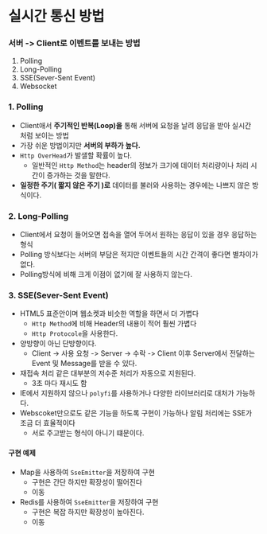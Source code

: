# 실시간 통신 방법

### 서버 -> Client로 이벤트를 보내는 방법
  1. Polling
  2. Long-Polling
  3. SSE(Sever-Sent Event)
  4. Websocket

### 1. Polling
- Client애서 **주기적인 반복(Loop)을** 통해 서버에 요청을 날려 응답을 받아 실시간 처럼 보이는 방법
- 가장 쉬운 방법이지만 **서버의 부하가 높다.**
- `Http OverHead`가 발샐할 확률이 높다.
  - 일반적인 `Http Method`는 header의 정보가 크기에 데이터 처리량이나 처리 시간이 증가하는 것을 말한다.
- **일정한 주기( 짧지 않은 주기 )로** 데이터를 불러와 사용하는 경우에는 나쁘지 않은 방식이다.

### 2. Long-Polling
- Client에서 요청이 들어오면 접속을 열어 두어서 원하는 응답이 있을 경우 응답하는 형식
- Polling 방식보다는 서버의 부담은 적지만 이벤트들의 시간 간격이 좋다면 별차이가 없다.
- Polling방식에 비해 크게 이점이 없기에 잘 사용하지 않는다.

### 3. SSE(Sever-Sent Event)
- HTML5 표준안이며 웹소켓과 비슷한 역할을 하면서 더 가볍다
  - `Http Method`에 비해 Header의 내용이 적어 훨씬 가볍다
  - `Http Protocole`을 사용한다.
- 양방향이 아닌 단방향이다.
  - Client -> 사용 요청 -> Server -> 수락 -> Client  이후 Server에서 전달하는 Event 및 Message를 받을 수 있다.
- 재접속 처리 같은 대부분의 저수준 처리가 자동으로 지원된다.
  - 3초 마다 재시도 함
- IE에서 지원하지 않으나 `polyfi`를 사용하거나 다양한 라이브러리로 대처가 가능하다.
- Webscoket만으로도 같은 기능을 하도록 구현이 가능하나 알림 처리에는 SSE가 조금 더 효율적이다
  - 서로 주고받는 형식이 아니기 떄문이다.

#### 구현 예제
- Map을 사용하여 `SseEmitter`을 저장하여 구현
  - 구현은 간단 하지만 확장성이 떨어진다
  - 이동
- Redis를 사용하여 `SseEmitter`을 저장하여 구현
  - 구현은 복잡 하지만 확장성이 높아진다.
  - 이동



